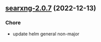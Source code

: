 

## [searxng-2.0.7](https://github.com/truecharts/charts/compare/searxng-2.0.6...searxng-2.0.7) (2022-12-13)

### Chore

- update helm general non-major
  
  